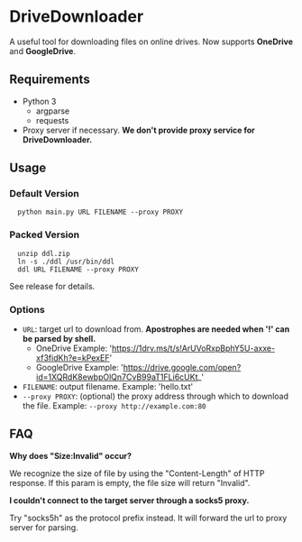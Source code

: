 # DriveDownloader

A useful tool for downloading files on online drives. Now supports **OneDrive** and **GoogleDrive**.

## Requirements

 - Python 3
    - argparse
    - requests
 - Proxy server if necessary. **We don't provide proxy service for DriveDownloader.**
 
## Usage


### Default Version

```
  python main.py URL FILENAME --proxy PROXY
```

### Packed Version

```
  unzip ddl.zip
  ln -s ./ddl /usr/bin/ddl
  ddl URL FILENAME --proxy PROXY
```

See release for details.

### Options

 - `URL`: target url to download from. **Apostrophes are needed when '!' can be parsed by shell.**
    - OneDrive Example: 'https://1drv.ms/t/s!ArUVoRxpBphY5U-axxe-xf3fidKh?e=kPexEF'
    - GoogleDrive Example: 'https://drive.google.com/open?id=1XQRdK8ewbpOlQn7CvB99aT1FLi6cUKt_'
 - `FILENAME`: output filename. Example: 'hello.txt'
 - `--proxy PROXY`: (optional) the proxy address through which to download the file. Example: `--proxy http://example.com:80`

## FAQ

**Why does "Size:Invalid" occur?**

We recognize the size of file by using the "Content-Length" of HTTP response. If this param is empty, the file size will return "Invalid".

**I couldn't connect to the target server through a socks5 proxy.**

Try "socks5h" as the protocol prefix instead. It will forward the url to proxy server for parsing.